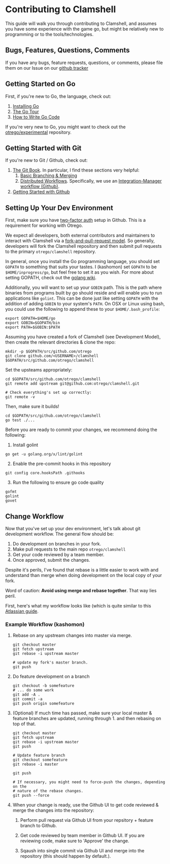 # Contributing to Clamshell

This guide will walk you through contributing to Clamshell, and assumes you
have some experience with the game go, but might be relatively new to
programming or to the tools/technologies.

## Bugs, Features, Questions, Comments

If you have any bugs, feature requests, questions, or comments, please file
them on our Issue on our [github tracker](https://github.com/otrego/clamshell/issues)

## Getting Started on Go

First, if you're new to Go, the language, check out:

1.  [Installing Go](https://golang.org/doc/install)
2.  [The Go Tour](https://tour.golang.org/welcome/1)
3.  [How to Write Go Code](https://golang.org/doc/code.html)

If you're very new to Go, you might want to check out the
[otrego/experimental](https://github.com/otrego/experimental)
repository.

## Getting Started with Git

If you're new to Git / Github, check out:

1.  [The Git Book](https://git-scm.com/book/en/v2). In particular, I find these
    sections very helpful:
    1.  [Basic Branching & Merging](https://git-scm.com/book/en/v2/Git-Branching-Basic-Branching-and-Merging)
    2.  [Distributed Workflows](https://git-scm.com/book/en/v2/Distributed-Git-Distributed-Workflows#ch05-distributed-git). 
        Specifically, we use an [Integration-Manager workflow (Github)](https://git-scm.com/book/en/v2/Distributed-Git-Distributed-Workflows#wfdiag_b).
2.  [Getting Started with Github](https://help.github.com/en/github/getting-started-with-github)

## Setting Up Your Dev Environment

First, make sure you have
[two-factor auth](https://help.github.com/en/github/authenticating-to-github/securing-your-account-with-two-factor-authentication-2fa)
setup in Github. This is a requirement for working with Otrego.

We expect all developers, both external contributors and maintainers to
interact with Clamshell via a
[fork-and-pull-request model](https://help.github.com/en/github/getting-started-with-github/fork-a-repo).
So generally, developers will fork the Clamshell repository and then submit
pull requests to the primary `otrego/clamshell` repository.

In general, once you install the Go programming language, you should set
`GOPATH` to something that suits your tastes. I (kashomon) set `GOPATH` to be
`$HOME/inprogress/go`, but feel free to set it as you wish. For more about
setting GOPATH, check out the 
[golang wiki](https://github.com/golang/go/wiki/SettingGOPATH).

Additionally, you will want to set up your `GOBIN` path. This is the path where binaries from programs built by go
should reside and will enable you to run applications like `golint`.  This can be done just like setting `GOPATH` with 
the addition of adding `GOBIN` to your system's `PATH`. On OSX or Linux using bash, you could use the following to
 append these to your `$HOME/.bash_profile`:
```shell
export GOPATH=$HOME/go
export GOBIN=$GOPATH/bin
export PATH=$GOBIN:$PATH
``` 

Assuming you have created a fork of Clamshell (see Development Model), then
create the relevant directories & clone the repo:

```shell
mkdir -p $GOPATH/src/github.com/otrego
git clone github.com/<USERNAME>/clamshell $GOPATH/src/github.com/otrego/clamshell
```

Set the upsteams appropriately:

```shell
cd $GOPATH/src/github.com/otrego/clamshell
git remote add upstream git@github.com:otrego/clamshell.git

# Check everything's set up correctly:
git remote -v
```

Then, make sure it builds!

```shell
cd $GOPATH/src/github.com/otrego/clamshell
go test ./...
```

Before you are ready to commit your changes, we recommend doing the following:
1. Install golint
```shell
go get -u golang.org/x/lint/golint
``` 
2. Enable the pre-commit hooks in this repository
```shell
git config core.hooksPath .githooks
```

3. Run the following to ensure go code quality
```shell
gofmt
golint
govet 
```

## Change Workflow

Now that you've set up your dev environment, let's talk about git development
workflow. The general flow should be:

1.  Do development on branches in your fork.
2.  Make pull requests to the main repo `otrego/clamshell`
3.  Get your code reviewed by a team member.
4.  Once approved, submit the changes.

Despite it's perils, I've found that rebase is a little easier to work with and
understand than merge when doing development on the local copy of your fork.

Word of caution: **Avoid using merge and rebase together**. That way lies peril.

First, here's what my workflow looks like (which is quite similar to this
[Atlassian guide](https://www.atlassian.com/git/tutorials/git-forks-and-upstreams).

### Example Workflow (kashomon)

1.  Rebase on any upstream changes into master via merge.

    ```shell
    git checkout master
    git fetch upstream
    git rebase -i upstream master

    # update my fork's master branch.
    git push
    ```

2.  Do feature development on a branch

    ```shell
    git checkout -b somefeature
    # ... do some work
    git add -A .
    git commit -a
    git push origin somefeature
    ```

3.  (Optional) If much time has passed, make sure your local master & feature
    branches are updated, running through 1. and then rebasing on top of that.

    ```shell
    git checkout master
    git fetch upstream
    git rebase -i upstream master
    git push

    # Update feature branch
    git checkout somefeature
    git rebase -i master

    git push

    # If necessary, you might need to force-push the changes, depending on the
    # nature of the rebase changes.
    git push --force
    ```

4.  When your change is ready, use the Github UI to get code reviewed & merge
    the changes into the repository:

    1.  Perform pull request via Github UI from your repsitory + feature branch
        to Github.

    2.  Get code reviewed by team member in Github UI. If you are reviewing
        code, make sure to 'Approve' the change.

    3.  Sqaush into single commit via Github UI and merge into the repository
        (this should happen by default.).
